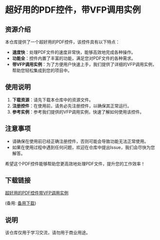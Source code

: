 # 超好用的PDF控件，带VFP调用实例

## 资源介绍

本仓库提供了一个超好用的PDF控件，该控件具有以下特点：

- **速度快**：处理PDF文件的速度非常快，能够高效地完成各种操作。
- **功能全**：控件内置了丰富的功能，满足您对PDF文件的各种需求。
- **带VFP调用实例**：为了方便用户快速上手，我们提供了详细的VFP调用实例，帮助您轻松集成到您的项目中。

## 使用说明

1. **下载资源**：请先下载本仓库中的资源文件。
2. **注册控件**：在使用前，请务必先注册控件，以确保其正常运行。
3. **参考实例**：参考我们提供的VFP调用实例，快速了解如何使用该控件。

## 注意事项

- 请确保在使用前已经正确注册控件，否则可能会导致功能无法正常使用。
- 如果在使用过程中遇到任何问题，欢迎在仓库中提出Issue，我们会尽快为您解答。

希望这个PDF控件能够帮助您更高效地处理PDF文件，提升您的工作效率！

## 下载链接
[超好用的PDF控件带VFP调用实例](https://pan.quark.cn/s/b53a295389ad) 

(备用: [备用下载](https://pan.baidu.com/s/1dLIqZo1d0te8oxrizTqsPw?pwd=1234))

## 说明

该仓库仅用于学习交流，请勿用于商业用途。
